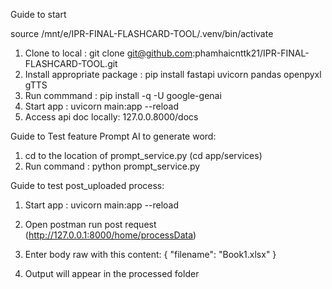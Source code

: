 Guide to start 

source /mnt/e/IPR-FINAL-FLASHCARD-TOOL/.venv/bin/activate

1. Clone to local : git clone git@github.com:phamhaicnttk21/IPR-FINAL-FLASHCARD-TOOL.git
2. Install appropriate package : pip install fastapi uvicorn pandas openpyxl gTTS
3. Run commmand : pip install -q -U google-genai
4. Start app : uvicorn main:app --reload
5. Access api doc locally: 127.0.0.8000/docs 



Guide to Test feature Prompt AI to generate word: 
1. cd to the location of prompt_service.py (cd app/services)
2. Run command : python prompt_service.py


Guide to test post_uploaded process:
1. Start app : uvicorn main:app --reload
2. Open postman run post request (http://127.0.0.1:8000/home/processData)
3. Enter body raw with this content:
{
    "filename": "Book1.xlsx"
}

4. Output will appear in the processed folder